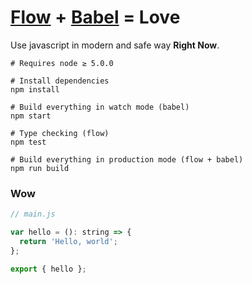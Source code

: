 [Flow] + [Babel] = Love
========
Use javascript in modern and safe way **Right Now**.

```shell
# Requires node ≥ 5.0.0

# Install dependencies
npm install

# Build everything in watch mode (babel)
npm start

# Type checking (flow)
npm test

# Build everything in production mode (flow + babel)
npm run build
```

### Wow
```javascript
// main.js

var hello = (): string => {
  return 'Hello, world';
};

export { hello };
```

[Flow]: http://flowtype.org
[Babel]: https://babeljs.io/
